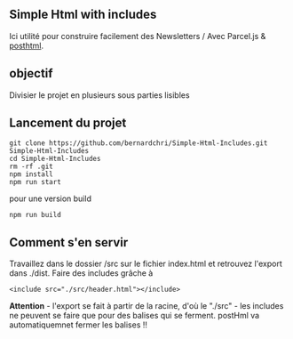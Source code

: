 ## Simple Html with includes

Ici utilité pour construire facilement des Newsletters / 
Avec Parcel.js & [posthtml](https://github.com/posthtml/posthtml-include). 

## objectif

Divisier le projet en plusieurs sous parties lisibles

## Lancement du projet

	git clone https://github.com/bernardchri/Simple-Html-Includes.git Simple-Html-Includes
	cd Simple-Html-Includes
	rm -rf .git
	npm install
	npm run start

pour une version build

	npm run build

## Comment s'en servir 

Travaillez dans le dossier /src sur le fichier index.html et retrouvez l'export dans ./dist. Faire des includes grâche à 
	
	<include src="./src/header.html"></include>
	
**Attention** 
	- l'export se fait à partir de la racine, d'où le "./src"
	- les includes ne peuvent se faire que pour des balises qui se ferment. postHml va automatiquemnet fermer les balises !! 

